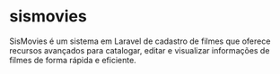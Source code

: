 # sismovies
SisMovies é um sistema em Laravel de cadastro de filmes que oferece recursos avançados para catalogar, editar e visualizar informações de filmes de forma rápida e eficiente.
